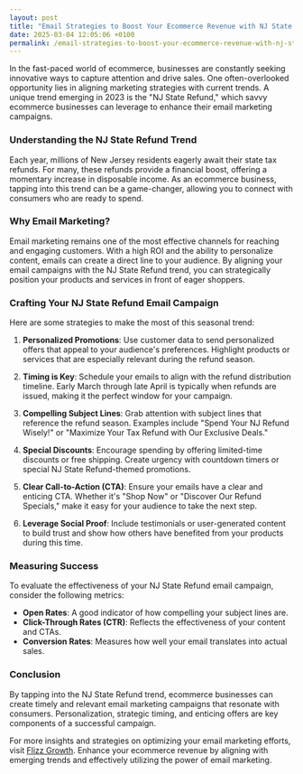 ```yaml
---
layout: post
title: "Email Strategies to Boost Your Ecommerce Revenue with NJ State Refunds"
date: 2025-03-04 12:05:06 +0100
permalink: /email-strategies-to-boost-your-ecommerce-revenue-with-nj-state-refunds/
---
```



In the fast-paced world of ecommerce, businesses are constantly seeking innovative ways to capture attention and drive sales. One often-overlooked opportunity lies in aligning marketing strategies with current trends. A unique trend emerging in 2023 is the "NJ State Refund," which savvy ecommerce businesses can leverage to enhance their email marketing campaigns.

### Understanding the NJ State Refund Trend

Each year, millions of New Jersey residents eagerly await their state tax refunds. For many, these refunds provide a financial boost, offering a momentary increase in disposable income. As an ecommerce business, tapping into this trend can be a game-changer, allowing you to connect with consumers who are ready to spend.

### Why Email Marketing?

Email marketing remains one of the most effective channels for reaching and engaging customers. With a high ROI and the ability to personalize content, emails can create a direct line to your audience. By aligning your email campaigns with the NJ State Refund trend, you can strategically position your products and services in front of eager shoppers.

### Crafting Your NJ State Refund Email Campaign

Here are some strategies to make the most of this seasonal trend:

1. **Personalized Promotions**: Use customer data to send personalized offers that appeal to your audience's preferences. Highlight products or services that are especially relevant during the refund season.

2. **Timing is Key**: Schedule your emails to align with the refund distribution timeline. Early March through late April is typically when refunds are issued, making it the perfect window for your campaign.

3. **Compelling Subject Lines**: Grab attention with subject lines that reference the refund season. Examples include "Spend Your NJ Refund Wisely!" or "Maximize Your Tax Refund with Our Exclusive Deals."

4. **Special Discounts**: Encourage spending by offering limited-time discounts or free shipping. Create urgency with countdown timers or special NJ State Refund-themed promotions.

5. **Clear Call-to-Action (CTA)**: Ensure your emails have a clear and enticing CTA. Whether it's "Shop Now" or "Discover Our Refund Specials," make it easy for your audience to take the next step.

6. **Leverage Social Proof**: Include testimonials or user-generated content to build trust and show how others have benefited from your products during this time.

### Measuring Success

To evaluate the effectiveness of your NJ State Refund email campaign, consider the following metrics:

- **Open Rates**: A good indicator of how compelling your subject lines are.
- **Click-Through Rates (CTR)**: Reflects the effectiveness of your content and CTAs.
- **Conversion Rates**: Measures how well your email translates into actual sales.

### Conclusion

By tapping into the NJ State Refund trend, ecommerce businesses can create timely and relevant email marketing campaigns that resonate with consumers. Personalization, strategic timing, and enticing offers are key components of a successful campaign. 

For more insights and strategies on optimizing your email marketing efforts, visit [Flizz Growth](https://flizzgrowth.com). Enhance your ecommerce revenue by aligning with emerging trends and effectively utilizing the power of email marketing.